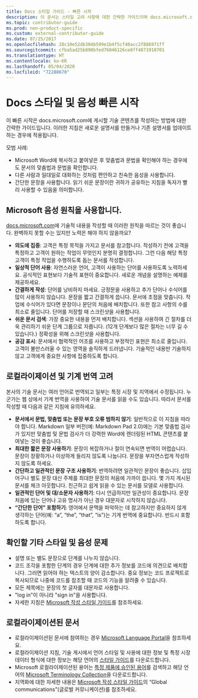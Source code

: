 ```yaml
---
title: Docs 스타일 가이드 - 빠른 시작
description: 이 문서는 스타일 고려 사항에 대한 간략한 가이드이며 docs.microsoft.com을 시작하기 위한 필수 항목을 포함하고 있습니다.
ms.topic: contributor-guide
ms.prod: non-product-specific
ms.custom: external-contributor-guide
ms.date: 07/25/2017
ms.openlocfilehash: 28c10e52db304b599e1b4f5cf40acc2f886971ff
ms.sourcegitcommit: cfba5ad25b898bfed76046126ce8ff4871910701
ms.translationtype: HT
ms.contentlocale: ko-KR
ms.lasthandoff: 05/04/2020
ms.locfileid: "72288670"
---
```

# <a name="docs-style-and-voice-quick-start"></a>Docs 스타일 및 음성 빠른 시작

이 빠른 시작은 docs.microsoft.com에 게시할 기술 콘텐츠를 작성하는 방법에 대한 간략한 가이드입니다. 이러한 지침은 새로운 설명서를 만들거나 기존 설명서를 업데이트하는 경우에 적용됩니다.

모범 사례:

- Microsoft Word에 복사하고 붙여넣은 후 맞춤법과 문법을 확인해야 하는 경우에도 문서의 맞춤법과 문법을 확인합니다.
- 다른 사람과 일대일로 대화하는 것처럼 편안하고 친숙한 음성을 사용합니다.
- 간단한 문장을 사용합니다. 읽기 쉬운 문장이란 귀하가 공유하는 지침을 독자가 빨리 사용할 수 있음을 의미합니다.

## <a name="use-the-microsoft-voice-principles"></a>Microsoft 음성 원칙을 사용합니다.

[docs.microsoft.com](https://docs.microsoft.com)에 기술적 내용을 작성할 때 이러한 원칙을 따르는 것이 좋습니다. 완벽하지 못할 수는 있지만 노력은 해야 하지 않을까요?

- **의도에 집중**: 고객은 특정 목적을 가지고 문서를 참고합니다. 작성하기 전에 고객을 특정하고 고객이 원하는 작업이 무엇인지 분명히 결정합니다. 그런 다음 해당 특정 고객이 특정 작업을 수행하도록 돕는 문서를 작성합니다.
- **일상적 단어 사용**: 자연스러운 언어, 고객이 사용하는 단어를 사용하도록 노력하세요. 공식적인 표현보다 기술적 표현이 중요합니다. 새로운 개념을 설명하는 예제를 제공하세요.
- **간결하게 작성**: 단어를 낭비하지 마세요. 긍정문을 사용하고 추가 단어나 수식어를 많이 사용하지 않습니다. 문장을 짧고 간결하게 씁니다. 문서에 초점을 맞춥니다. 작업에 수식어가 있다면 문장이나 문단의 처음에 배치합니다. 또한 참고 사항의 수를 최소로 줄입니다. 단어를 저장할 때 스크린샷을 사용합니다.
- **쉬운 문서 검색**: 가장 중요한 내용을 먼저 배치합니다. 섹션을 사용하여 긴 절차를 더욱 관리하기 쉬운 단계 그룹으로 자릅니다. (12개 단계보다 많은 절차는 너무 길 수 있습니다.) 정확성을 위해 스크린샷을 사용합니다.
- **공감 표시**: 문서에서 협력적인 어조를 사용하고 부정적인 표현은 최소로 줄입니다. 고객이 불만스러울 수 있는 영역을 솔직하게 드러냅니다. 기술적인 내용만 기술하지 않고 고객에게 중요한 사항에 집중하도록 합니다.

## <a name="consider-localization-and-machine-translation"></a>로컬라이제이션 및 기계 번역 고려

본사의 기술 문서는 여러 언어로 번역되고 일부는 특정 시장 및 지역에서 수정됩니다. 누군가는 웹 상에서 기계 번역을 사용하여 기술 문서를 읽을 수도 있습니다. 따라서 문서를 작성할 때 다음과 같은 지침에 유의하세요.

- **문서에서 문법, 맞춤법 또는 문장 부호 오류 범하지 않기**: 일반적으로 이 지침을 따라야 합니다. Markdown 일부 버전(예: Markdown Pad 2.0)에는 기본 맞춤법 검사가 있지만 맞춤법 및 문법 검사가 더 강력한 Word에 렌더링된 HTML 콘텐츠를 붙여넣는 것이 좋습니다.
- **최대한 짧은 문장 사용하기**: 문장이 복잡하거나 절이 연속되면 번역이 어렵습니다. 문장이 장황하거나 이상하게 들리지 않도록 나눕니다. 문장을 부자연스럽게 작성하지 않도록 하세요.
- **간단하고 일관적인 문장 구조 사용하기**: 번역하려면 일관적인 문장이 좋습니다. 삽입 어구나 별도 문장 대신 주제를 최대한 문장의 처음에 가까이 씁니다. 몇 가지 게시된 문서를 체크 아웃합니다. 친근하고 쉽게 읽을 수 있는 문서를 모델로 사용합니다.
- **일관적인 단어 및 대/소문자 사용하기**: 다시 언급하지만 일관성이 중요합니다. 문장 처음에 있는 단어나 고유 명사가 아닌 경우 대문자로 시작하지 않습니다.
- **“간단한 단어” 포함하기**: 영어에서 문맥을 파악하는 데 참고하지만 중요하지 않게 생각하는 단어(예: “a”, “the”, “that”, “is”)는 기게 번역에 중요합니다. 반드시 포함하도록 합니다.

## <a name="other-style-and-voice-issues-to-watch-for"></a>확인할 기타 스타일 및 음성 문제

- 설명 또는 별도 문장으로 단계를 나누지 않습니다.
- 코드 조각을 포함한 단계의 경우 단계에 대한 추가 정보를 코드에 의견으로 배치합니다. 그러면 읽어야 하는 텍스트의 양이 감소합니다. 중요 정보는 코드 프로젝트로 복사되므로 나중에 코드를 참조할 때 코드의 기능을 알려줄 수 있습니다.
- 모든 제목에는 문장의 첫 글자를 대문자로 사용합니다.
- "log in"이 아니라 "sign in"을 사용합니다.
- 자세한 지침은 [Microsoft 작성 스타일 가이드](https://docs.microsoft.com/style-guide/welcome)를 참조하세요.

## <a name="localized-documentation"></a>로컬라이제이션된 문서

- 로컬라이제이션된 문서에 참여하는 경우 [Microsoft Language Portal](https://www.microsoft.com/Language/Default.aspx)을 참조하세요.
- 로컬라이제이션 지침, 기술 게시에서 언어 스타일 및 사용에 대한 정보 및 특정 시장 데이터 형식에 대한 정보는 해당 언어의 [스타일 가이드](https://www.microsoft.com/Language/StyleGuides)를 다운로드합니다.
- Microsoft 로컬라이제이션된 용어는 [특정 제품에 승인된 용어](https://www.microsoft.com/Language/Default.aspx)를 검색하고 해당 언어의 [Microsoft Terminology Collection](https://www.microsoft.com/language/Terminology)을 다운로드합니다.
- 지역화에 대한 자세한 내용은 [Microsoft 작성 스타일 가이드](https://docs.microsoft.com/style-guide/global-communications)의 “Global communications”(글로벌 커뮤니케이션)를 참조하세요.
